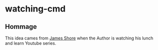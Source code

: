 # watching-cmd

## Hommage

This idea cames from [James Shore](https://github.com/jamesshore/livestream) when the Author is watching his lunch and learn Youtube series.
